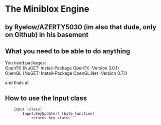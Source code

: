 ﻿# The Miniblox Engine
## by Ryelow/AZERTY5030 (im also that dude, only on Github) in his basement

## What you need to be able to do anything
You need packages: <br />
	OpenTK {NuGET: Install-Package OpenTK -Version 3.0.1}  <br />
	OpenGL {NuGET: Install-Package OpenGL.Net -Version 0.7.1}  <br />

and thats all

## How to use the Input class
```the input tree
	Input (class)
		Input.KeyUpdate() [byte function]
			returns key states```
